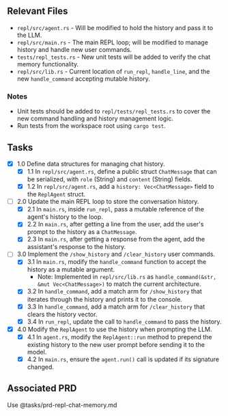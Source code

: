 
## Relevant Files

- `repl/src/agent.rs` - Will be modified to hold the history and pass it to the LLM.
- `repl/src/main.rs` - The main REPL loop; will be modified to manage history and handle new user commands.
- `tests/repl_tests.rs` - New unit tests will be added to verify the chat memory functionality.
 - `repl/src/lib.rs` - Current location of `run_repl`, `handle_line`, and the new `handle_command` accepting mutable history.

### Notes

- Unit tests should be added to `repl/tests/repl_tests.rs` to cover the new command handling and history management logic.
- Run tests from the workspace root using `cargo test`.

## Tasks

- [x] 1.0 Define data structures for managing chat history.
  - [x] 1.1 In `repl/src/agent.rs`, define a public struct `ChatMessage` that can be serialized, with `role` (String) and `content` (String) fields.
  - [x] 1.2 In `repl/src/agent.rs`, add a `history: Vec<ChatMessage>` field to the `ReplAgent` struct.

- [ ] 2.0 Update the main REPL loop to store the conversation history.
  - [x] 2.1 In `main.rs`, inside `run_repl`, pass a mutable reference of the agent's history to the loop.
  - [x] 2.2 In `main.rs`, after getting a line from the user, add the user's prompt to the history as a `ChatMessage`.
  - [x] 2.3 In `main.rs`, after getting a response from the agent, add the assistant's response to the history.

- [ ] 3.0 Implement the `/show_history` and `/clear_history` user commands.
  - [x] 3.1 In `main.rs`, modify the `handle_command` function to accept the history as a mutable argument.
    - Note: Implemented in `repl/src/lib.rs` as `handle_command(&str, &mut Vec<ChatMessage>)` to match the current architecture.
  - [x] 3.2 In `handle_command`, add a match arm for `/show_history` that iterates through the history and prints it to the console.
  - [x] 3.3 In `handle_command`, add a match arm for `/clear_history` that clears the history vector.
  - [x] 3.4 In `run_repl`, update the call to `handle_command` to pass the history.

- [x] 4.0 Modify the `ReplAgent` to use the history when prompting the LLM.
  - [x] 4.1 In `agent.rs`, modify the `ReplAgent::run` method to prepend the existing history to the new user prompt before sending it to the model.
  - [x] 4.2 In `main.rs`, ensure the `agent.run()` call is updated if its signature changed.

## Associated PRD

Use @tasks/prd-repl-chat-memory.md
